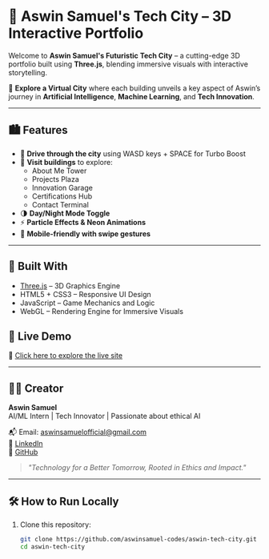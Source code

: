 # 🌆 Aswin Samuel's Tech City – 3D Interactive Portfolio

Welcome to **Aswin Samuel's Futuristic Tech City** – a cutting-edge 3D portfolio built using **Three.js**, blending immersive visuals with interactive storytelling.

🚀 **Explore a Virtual City** where each building unveils a key aspect of Aswin’s journey in **Artificial Intelligence**, **Machine Learning**, and **Tech Innovation**.

---

## 🏙️ Features

- 🚗 **Drive through the city** using WASD keys + SPACE for Turbo Boost
- 🧠 **Visit buildings** to explore:
  - About Me Tower
  - Projects Plaza
  - Innovation Garage
  - Certifications Hub
  - Contact Terminal
- 🌗 **Day/Night Mode Toggle**
- ⚡ **Particle Effects & Neon Animations**
- 📱 **Mobile-friendly with swipe gestures**

---

## 🔧 Built With

- [Three.js](https://threejs.org/) – 3D Graphics Engine
- HTML5 + CSS3 – Responsive UI Design
- JavaScript – Game Mechanics and Logic
- WebGL – Rendering Engine for Immersive Visuals


## 📡 Live Demo

🔗 [Click here to explore the live site](https://aswinsamuel-codes.github.io/aswin-tech-city/)

---

## 👨‍💻 Creator

**Aswin Samuel**  
AI/ML Intern | Tech Innovator | Passionate about ethical AI

📬 Email: [aswinsamuelofficial@gmail.com](mailto:aswinsamuelofficial@gmail.com)  
🔗 [LinkedIn](https://linkedin.com/in/aswinsamuel)  
🐙 [GitHub](https://github.com/aswinsamuel-codes)

> *"Technology for a Better Tomorrow, Rooted in Ethics and Impact."*

---

## 🛠️ How to Run Locally

1. Clone this repository:
   ```bash
   git clone https://github.com/aswinsamuel-codes/aswin-tech-city.git
   cd aswin-tech-city
